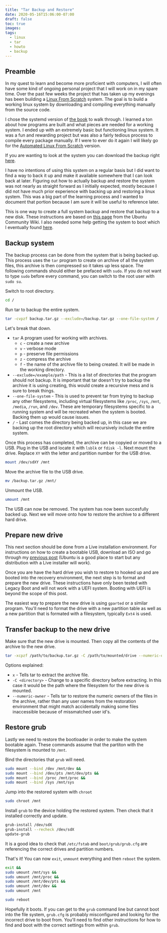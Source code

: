 ```yaml
---
title: "Tar Backup and Restore"
date: 2020-05-16T15:06:00-07:00
draft: false
toc: true
images:
tags:
  - linux
  - tar
  - howto
  - backup
---
```


## Preamble

In my quest to learn and become more proficient with computers, I will often
have some kind of ongoing personal project that I will work on in my spare
time. Over the past few weeks the project that has taken up my evenings has
been building a [Linux From
Scratch](http://www.linuxfromscratch.org/index.html) system. The goal is to
build a working linux system by downloading and compiling everything manually
from the source code.

I chose the systemd version of [the
book](http://www.linuxfromscratch.org/lfs/view/stable-systemd/) to walk
through.  I learned a ton about how programs are built and what pieces are
needed for a working system. I ended up with an extremely basic but functioning
linux system. It was a fun and rewarding project but was also a fairly tedious
process to compile every package manually. If I were to ever do it again I will
likely go for the [Automated Linux From
Scratch](http://www.linuxfromscratch.org/alfs/) version.

If you are wanting to look at the system you can download the backup right
[here](https://drive.google.com/file/d/1JXqcG9EnXOpNSHf7I5TTrtikatTHqPnF/view?usp=sharing).

I have no intentions of using this system on a regular basis but I did want to
find a way to back it up and make it available somewhere that I can look back
at later. Figuring out how to actually backup and restore the system was not
nearly as straight forward as I initially expected, mostly because I did not
have much prior experience with backing up and restoring a linux system. This
was a big part of the learning process and I wanted to document that portion
because I am sure it will be useful to reference later.

This is one way to create a full system backup and restore that backup to a new
disk. These instructions are based on [this
page](https://help.ubuntu.com/community/BackupYourSystem/TAR) from the Ubuntu
Community Wiki. I also needed some help getting the system to boot which I
eventually found
[here](https://howtoubuntu.org/how-to-repair-restore-reinstall-grub-2-with-a-ubuntu-live-cd).

## Backup system

The backup process can be done from the system that is being backed up. This
process uses the `tar` program to create on archive of all the system files,
this archive is then compressed so it takes up less space. The following
commands should either be prefaced with `sudo`. If you do not want to type
`sudo` before every command, you can switch to the root user with `sudo su`.

Switch to root directory.

```bash
cd /
```

Run tar to backup the entire system.

```bash
tar -cvpzf backup.tar.gz --exclude=/backup.tar.gz --one-file-system /
```

Let's break that down.

- `tar` A program used for working with archives.
    - `c` - create a new archive
    - `v` - verbose mode
    - `p` - preserve file permissions
    - `z` - compress the archive
    - `f` <filename> - the name of the archive file to being created. It will be
      made in the working directory.
- `--exclude=/example/path` - This is a list of directories that the program
  should not backup. It is important that tar doesn't try to backup the archive
  it is using creating, this would create a recursive mess and is sure to break
  things.
- `--one-file-system` - This is used to prevent tar from trying to backup any
  other filesystems, including virtual filesystems like `/proc`, `/sys`,
  `/mnt`, `/media`, `/run`, and `/dev`. These are temporary filesystems
  specific to a running  system and will be recreated when the system is
  booted. Backing them up would cause issues.
- `/` - Last comes the directory being backed up, in this case we are backing
  up the root directory which will recursively include the entire system.

Once this process has completed, the archive can be copyied or moved to a USB.
Plug in the USB and locate it with `lsblk` or `fdisk -l`. Next mount the drive.
Replace `XY` with the letter and partition number for the USB drive.

```bash
mount /dev/sdXY /mnt
```

Move the archive file to the USB drive.

```bash
mv /backup.tar.gz /mnt/
```

Unmount the USB.

```bash
umount /mnt
```

The USB can now be removed. The system has now been succesfully backed up. Next
we will move onto how to restore the archive to a different hard drive.

## Prepare new drive

This next section should be done from a Live installation environment. For
instructions on how to create a bootable USB, download an ISO and go
through my [previous post](/posts/bootable-usb) (Ubuntu is a good
place to start but any distribution with a Live installer will work).

Once you are have the hard drive you wish to restore to hooked up and are
booted into the recovery environment, the next step is to format and prepare
the new drive. These instructions have only been tested with Legacy Boot and
will not work with a UEFI system. Booting with UEFI is beyond the scope of this
post.

The easiest way to prepare the new drive is using `gparted` or a similar
program. You'll need to format the drive with a new partition table as well as
a new partition that is formated with a filesystem, typically `Ext4` is used.

## Transfer backup to the new drive

Make sure that the new drive is mounted. Then copy all the contents of the
archive to the new drive.

```bash
tar -xcpzf /path/to/backup.tar.gz -C /path/to/mounted/drive --numeric-owner
```

Options explained:

- `x` - Tells tar to extract the archive file.
- `-C <directory>` - Change to a specific directory before extracting. In this
  case it would be the path where the filesystem for the new drive is mounted.
- `--numeric-owner` - Tells tar to restore the numeric owners of the files in
  the archive, rather than any user names from the restoration environment that
  might match accidentally making some files inaccessible because of
  missmatched user id's.

## Restore grub

Lastly we need to restore the bootloader in order to make the system bootable
again. These commands assume that the partiton with the filesystem is
mounted to `/mnt`.

Bind the directories that `grub` will need.

```bash
sudo mount --bind /dev /mnt/dev &&
sudo mount --bind /dev/pts /mnt/dev/pts &&
sudo mount --bind /proc /mnt/proc &&
sudo mount --bind /sys /mnt/sys
```
Jump into the restored system with `chroot`

```bash
sudo chroot /mnt
```

Install `grub` to the device holding the restored system. Then check that it
installed correctly and update.

```bash
grub-install /dev/sdX
grub-install --recheck /dev/sdX
update-grub
```

It is a good idea to check that `/etc/fstab` and `boot/grub/grub.cfg` are
referencing the correct drives and partition numbers.

That's it! You can now `exit`, `unmount` everything and then `reboot` the system.

```bash
exit &&
sudo umount /mnt/sys &&
sudo umount /mnt/proc &&
sudo umount /mnt/dev/pts &&
sudo umount /mnt/dev &&
sudo umount /mnt

sudo reboot
```

Hopefully it boots. If you can get to the `grub` command line but cannot boot
into the file system, `grub.cfg` is probably misconfigured and looking for the
incorrect drive to boot from. You'll need to find other instructions for how to
find and boot with the correct settings from within `grub`.
